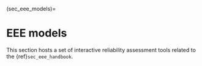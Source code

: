 (sec_eee_models)=
# EEE models

This section hosts a set of interactive reliability assessment tools related to the {ref}`sec_eee_handbook`.

```{tableofcontents}
```